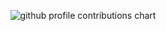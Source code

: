 <p align="center" >
	<picture>
	  <source media="(prefers-color-scheme: dark)"  srcset="https://raw.githubusercontent.com/sabsarawut/sabsarawut/output-3d-contrib/night.svg" />
	  <source media="(prefers-color-scheme: light)" srcset="https://raw.githubusercontent.com/sabsarawut/sabsarawut/output-3d-contrib/day.svg" />
	  <img alt="github profile contributions chart"    src="https://github.com/sabsarawut/sabsarawut/output-3d-contrib/day.svg" />
	</picture>
</p>
